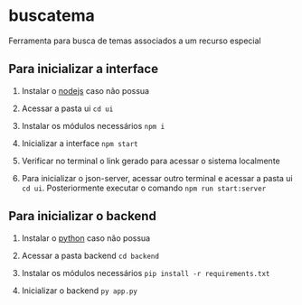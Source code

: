 # buscatema
Ferramenta para busca de temas associados a um recurso especial

## Para inicializar a interface

1. Instalar o [nodejs](https://nodejs.org/en) caso não possua

2. Acessar a pasta ui
   `cd ui`

3. Instalar os módulos necessários `npm i`

4. Inicializar a interface `npm start`

5. Verificar no terminal o link gerado para acessar o sistema localmente

6. Para inicializar o json-server, acessar outro terminal e acessar a pasta ui `cd ui`. Posteriormente executar o comando `npm run start:server`

## Para inicializar o backend

1. Instalar o [python](https://www.python.org/) caso não possua

1. Acessar a pasta backend
   `cd backend`

2. Instalar os módulos necessários `pip install -r requirements.txt`

3. Inicializar o backend `py app.py`

